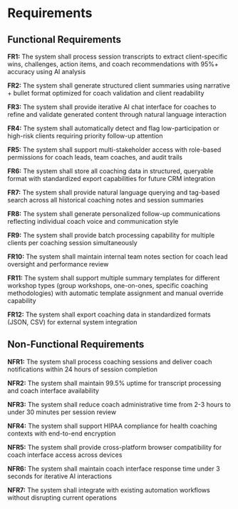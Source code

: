 # Requirements

## Functional Requirements

**FR1:** The system shall process session transcripts to extract client-specific wins, challenges, action items, and coach recommendations with 95%+ accuracy using AI analysis

**FR2:** The system shall generate structured client summaries using narrative + bullet format optimized for coach validation and client readability

**FR3:** The system shall provide iterative AI chat interface for coaches to refine and validate generated content through natural language interaction

**FR4:** The system shall automatically detect and flag low-participation or high-risk clients requiring priority follow-up attention

**FR5:** The system shall support multi-stakeholder access with role-based permissions for coach leads, team coaches, and audit trails

**FR6:** The system shall store all coaching data in structured, queryable format with standardized export capabilities for future CRM integration

**FR7:** The system shall provide natural language querying and tag-based search across all historical coaching notes and session summaries

**FR8:** The system shall generate personalized follow-up communications reflecting individual coach voice and communication style

**FR9:** The system shall provide batch processing capability for multiple clients per coaching session simultaneously

**FR10:** The system shall maintain internal team notes section for coach lead oversight and performance review

**FR11:** The system shall support multiple summary templates for different workshop types (group workshops, one-on-ones, specific coaching methodologies) with automatic template assignment and manual override capability

**FR12:** The system shall export coaching data in standardized formats (JSON, CSV) for external system integration

## Non-Functional Requirements

**NFR1:** The system shall process coaching sessions and deliver coach notifications within 24 hours of session completion

**NFR2:** The system shall maintain 99.5% uptime for transcript processing and coach interface availability

**NFR3:** The system shall reduce coach administrative time from 2-3 hours to under 30 minutes per session review

**NFR4:** The system shall support HIPAA compliance for health coaching contexts with end-to-end encryption

**NFR5:** The system shall provide cross-platform browser compatibility for coach interface access across devices

**NFR6:** The system shall maintain coach interface response time under 3 seconds for iterative AI interactions

**NFR7:** The system shall integrate with existing automation workflows without disrupting current operations
